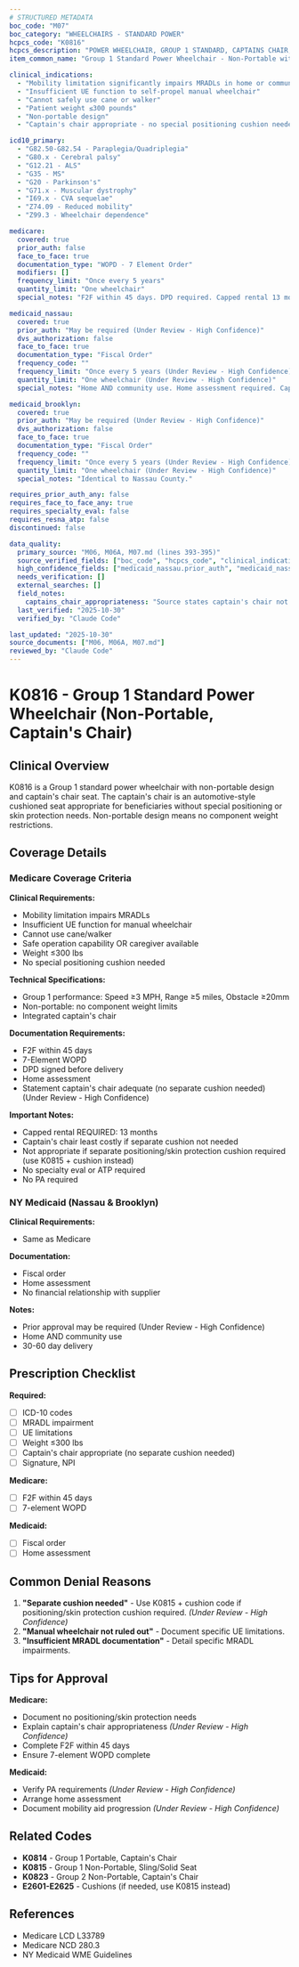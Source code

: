 ```yaml
---
# STRUCTURED METADATA
boc_code: "M07"
boc_category: "WHEELCHAIRS - STANDARD POWER"
hcpcs_code: "K0816"
hcpcs_description: "POWER WHEELCHAIR, GROUP 1 STANDARD, CAPTAINS CHAIR, PATIENT WEIGHT CAPACITY UP TO AND INCLUDING 300 POUNDS"
item_common_name: "Group 1 Standard Power Wheelchair - Non-Portable with Captain's Chair"

clinical_indications:
  - "Mobility limitation significantly impairs MRADLs in home or community"
  - "Insufficient UE function to self-propel manual wheelchair"
  - "Cannot safely use cane or walker"
  - "Patient weight ≤300 pounds"
  - "Non-portable design"
  - "Captain's chair appropriate - no special positioning cushion needed"

icd10_primary:
  - "G82.50-G82.54 - Paraplegia/Quadriplegia"
  - "G80.x - Cerebral palsy"
  - "G12.21 - ALS"
  - "G35 - MS"
  - "G20 - Parkinson's"
  - "G71.x - Muscular dystrophy"
  - "I69.x - CVA sequelae"
  - "Z74.09 - Reduced mobility"
  - "Z99.3 - Wheelchair dependence"

medicare:
  covered: true
  prior_auth: false
  face_to_face: true
  documentation_type: "WOPD - 7 Element Order"
  modifiers: []
  frequency_limit: "Once every 5 years"
  quantity_limit: "One wheelchair"
  special_notes: "F2F within 45 days. DPD required. Capped rental 13 months. Captain's chair least costly if separate cushion not needed. No specialty eval or ATP required."

medicaid_nassau:
  covered: true
  prior_auth: "May be required (Under Review - High Confidence)"
  dvs_authorization: false
  face_to_face: true
  documentation_type: "Fiscal Order"
  frequency_code: ""
  frequency_limit: "Once every 5 years (Under Review - High Confidence)"
  quantity_limit: "One wheelchair (Under Review - High Confidence)"
  special_notes: "Home AND community use. Home assessment required. Captain's chair not appropriate if separate cushion needed."

medicaid_brooklyn:
  covered: true
  prior_auth: "May be required (Under Review - High Confidence)"
  dvs_authorization: false
  face_to_face: true
  documentation_type: "Fiscal Order"
  frequency_code: ""
  frequency_limit: "Once every 5 years (Under Review - High Confidence)"
  quantity_limit: "One wheelchair (Under Review - High Confidence)"
  special_notes: "Identical to Nassau County."

requires_prior_auth_any: false
requires_face_to_face_any: true
requires_specialty_eval: false
requires_resna_atp: false
discontinued: false

data_quality:
  primary_source: "M06, M06A, M07.md (lines 393-395)"
  source_verified_fields: ["boc_code", "hcpcs_code", "clinical_indications", "medicare.covered", "medicare.prior_auth", "requires_specialty_eval", "requires_resna_atp"]
  high_confidence_fields: ["medicaid_nassau.prior_auth", "medicaid_nassau.frequency_limit"]
  needs_verification: []
  external_searches: []
  field_notes:
    captains_chair_appropriateness: "Source states captain's chair not appropriate if separate cushioning needed"
  last_verified: "2025-10-30"
  verified_by: "Claude Code"

last_updated: "2025-10-30"
source_documents: ["M06, M06A, M07.md"]
reviewed_by: "Claude Code"
---
```


# K0816 - Group 1 Standard Power Wheelchair (Non-Portable, Captain's Chair)

## Clinical Overview

K0816 is a Group 1 standard power wheelchair with non-portable design and captain's chair seat. The captain's chair is an automotive-style cushioned seat appropriate for beneficiaries without special positioning or skin protection needs. Non-portable design means no component weight restrictions.

## Coverage Details

### Medicare Coverage Criteria

**Clinical Requirements:**
- Mobility limitation impairs MRADLs
- Insufficient UE function for manual wheelchair
- Cannot use cane/walker
- Safe operation capability OR caregiver available
- Weight ≤300 lbs
- No special positioning cushion needed

**Technical Specifications:**
- Group 1 performance: Speed ≥3 MPH, Range ≥5 miles, Obstacle ≥20mm
- Non-portable: no component weight limits
- Integrated captain's chair

**Documentation Requirements:**
- F2F within 45 days
- 7-Element WOPD
- DPD signed before delivery
- Home assessment
- Statement captain's chair adequate (no separate cushion needed) (Under Review - High Confidence)

**Important Notes:**
- Capped rental REQUIRED: 13 months
- Captain's chair least costly if separate cushion not needed
- Not appropriate if separate positioning/skin protection cushion required (use K0815 + cushion instead)
- No specialty eval or ATP required
- No PA required

### NY Medicaid (Nassau & Brooklyn)

**Clinical Requirements:**
- Same as Medicare

**Documentation:**
- Fiscal order
- Home assessment
- No financial relationship with supplier

**Notes:**
- Prior approval may be required (Under Review - High Confidence)
- Home AND community use
- 30-60 day delivery

## Prescription Checklist

**Required:**
- [ ] ICD-10 codes
- [ ] MRADL impairment
- [ ] UE limitations
- [ ] Weight ≤300 lbs
- [ ] Captain's chair appropriate (no separate cushion needed)
- [ ] Signature, NPI

**Medicare:**
- [ ] F2F within 45 days
- [ ] 7-element WOPD

**Medicaid:**
- [ ] Fiscal order
- [ ] Home assessment

## Common Denial Reasons

1. **"Separate cushion needed"** - Use K0815 + cushion code if positioning/skin protection cushion required. *(Under Review - High Confidence)*
2. **"Manual wheelchair not ruled out"** - Document specific UE limitations.
3. **"Insufficient MRADL documentation"** - Detail specific MRADL impairments.

## Tips for Approval

**Medicare:**
- Document no positioning/skin protection needs
- Explain captain's chair appropriateness *(Under Review - High Confidence)*
- Complete F2F within 45 days
- Ensure 7-element WOPD complete

**Medicaid:**
- Verify PA requirements *(Under Review - High Confidence)*
- Arrange home assessment
- Document mobility aid progression *(Under Review - High Confidence)*

## Related Codes

- **K0814** - Group 1 Portable, Captain's Chair
- **K0815** - Group 1 Non-Portable, Sling/Solid Seat
- **K0823** - Group 2 Non-Portable, Captain's Chair
- **E2601-E2625** - Cushions (if needed, use K0815 instead)

## References

- Medicare LCD L33789
- Medicare NCD 280.3
- NY Medicaid WME Guidelines
